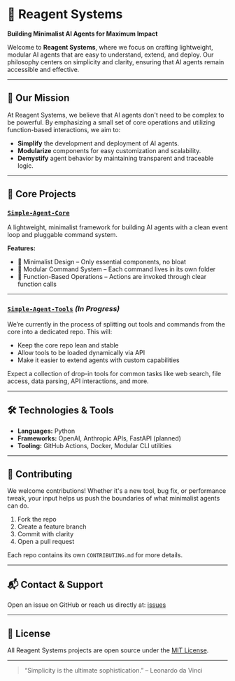 # 🧠 Reagent Systems

**Building Minimalist AI Agents for Maximum Impact**

Welcome to **Reagent Systems**, where we focus on crafting lightweight, modular AI agents that are easy to understand, extend, and deploy. Our philosophy centers on simplicity and clarity, ensuring that AI agents remain accessible and effective.

---

## 🚀 Our Mission

At Reagent Systems, we believe that AI agents don't need to be complex to be powerful. By emphasizing a small set of core operations and utilizing function-based interactions, we aim to:

- **Simplify** the development and deployment of AI agents.
- **Modularize** components for easy customization and scalability.
- **Demystify** agent behavior by maintaining transparent and traceable logic.

---

## 🧩 Core Projects

### [`Simple-Agent-Core`](https://github.com/reagent-systems/Simple-Agent-Core)

A lightweight, minimalist framework for building AI agents with a clean event loop and pluggable command system.

**Features:**

- 🧠 Minimalist Design – Only essential components, no bloat
- 🧩 Modular Command System – Each command lives in its own folder
- 🔧 Function-Based Operations – Actions are invoked through clear function calls

---

### [`Simple-Agent-Tools`](https://github.com/reagent-systems/Simple-Agent-Tools) *(In Progress)*

We’re currently in the process of splitting out tools and commands from the core into a dedicated repo. This will:

- Keep the core repo lean and stable
- Allow tools to be loaded dynamically via API
- Make it easier to extend agents with custom capabilities

Expect a collection of drop-in tools for common tasks like web search, file access, data parsing, API interactions, and more.

---

## 🛠️ Technologies & Tools

- **Languages:** Python
- **Frameworks:** OpenAI, Anthropic APIs, FastAPI (planned)
- **Tooling:** GitHub Actions, Docker, Modular CLI utilities

---

## 🤝 Contributing

We welcome contributions! Whether it's a new tool, bug fix, or performance tweak, your input helps us push the boundaries of what minimalist agents can do.

1. Fork the repo
2. Create a feature branch
3. Commit with clarity
4. Open a pull request

Each repo contains its own `CONTRIBUTING.md` for more details.

---

## 📬 Contact & Support

Open an issue on GitHub or reach us directly at: [issues](https://github.com/reagent-systems/Simple-Agent-Core/issues)

---

## 📄 License

All Reagent Systems projects are open source under the [MIT License](https://opensource.org/licenses/MIT).

---

> “Simplicity is the ultimate sophistication.” – Leonardo da Vinci
